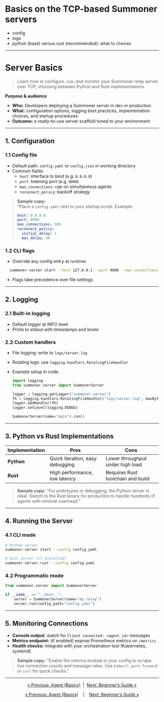 # Basics on the TCP-based Summoner servers

- config
- logs
- python (base) versus rust (recommended): what to choose


----------


# Server Basics

> Learn how to configure, run, and monitor your Summoner relay server over TCP, choosing between Python and Rust implementations.

**Purpose & audience**  
- **Who:** Developers deploying a Summoner server in dev or production  
- **What:** configuration options, logging best practices, implementation choices, and startup procedures  
- **Outcome:** a ready-to-use server scaffold tuned to your environment

---

## 1. Configuration

### 1.1 Config file  
- Default path: `config.yaml` or `config.json` in working directory  
- Common fields:  
  - `host`: interface to bind (e.g. `0.0.0.0`)  
  - `port`: listening port (e.g. `8000`)  
  - `max_connections`: cap on simultaneous agents  
  - `reconnect_policy`: backoff strategy  

> **Sample copy:**  
> “Place a `config.yaml` next to your startup script. Example:  
> ```yaml
> host: 0.0.0.0
> port: 8000
> max_connections: 100
> reconnect_policy:
>   initial_delay: 1
>   max_delay: 30
> ```  
>

### 1.2 CLI flags  
- Override any config entry at runtime:  
```bash
  summoner-server start --host 127.0.0.1 --port 9000 --max-connections 50
```

* Flags take precedence over file settings

---

## 2. Logging

### 2.1 Built-in logging

* Default logger at INFO level
* Prints to stdout with timestamps and levels

### 2.2 Custom handlers

* File logging: write to `logs/server.log`
* Rotating logs: use `logging.handlers.RotatingFileHandler`
* Example setup in code:

  ```python
  import logging
  from summoner.server import SummonerServer

  logger = logging.getLogger("summoner.server")
  fh = logging.handlers.RotatingFileHandler("logs/server.log", maxBytes=1e6, backupCount=3)
  logger.addHandler(fh)
  logger.setLevel(logging.DEBUG)

  SummonerServer(name="main").run()
  ```

---

## 3. Python vs Rust Implementations

| Implementation | Pros                            | Cons                              |
| -------------- | ------------------------------- | --------------------------------- |
| **Python**     | Quick iteration, easy debugging | Lower throughput under high load  |
| **Rust**       | High performance, low latency   | Requires Rust toolchain and build |

> **Sample copy:**
> “For prototypes or debugging, the Python server is ideal. Switch to the Rust binary for production to handle hundreds of agents with minimal overhead.”

---

## 4. Running the Server

### 4.1 CLI mode

```bash
# Python server
summoner-server start --config config.yaml

# Rust server (if installed)
summoner-server-rust --config config.yaml
```

### 4.2 Programmatic mode

```python
from summoner.server import SummonerServer

if __name__ == "__main__":
    server = SummonerServer(name="my_relay")
    server.run(config_path="config.yaml")
```

---

## 5. Monitoring Connections

* **Console output:** watch for `Client connected: <agent_id>` messages
* **Metrics endpoint:** (if enabled) expose Prometheus metrics on `/metrics`
* **Health checks:** integrate with your orchestration tool (Kubernetes, systemd)

> **Sample copy:**
> “Enable the metrics module in your config to scrape live connection counts and message rates. Use `kubectl port-forward` or `curl` for quick checks.”

---

<p align="center">
  <a href="basics_agent.md">&laquo; Previous: Agent (Basics)</a>
  &nbsp;|&nbsp;
  <a href="beginner.md">Next: Beginner’s Guide &raquo;</a>
</p>



<p align="center">
  <a href="basics_agent.md">&laquo; Previous: Agent (Basics)</a> &nbsp;&nbsp;&nbsp;|&nbsp;&nbsp;&nbsp; <a href="beginner.md">Next: Beginner’s Guide &raquo;</a>
</p>